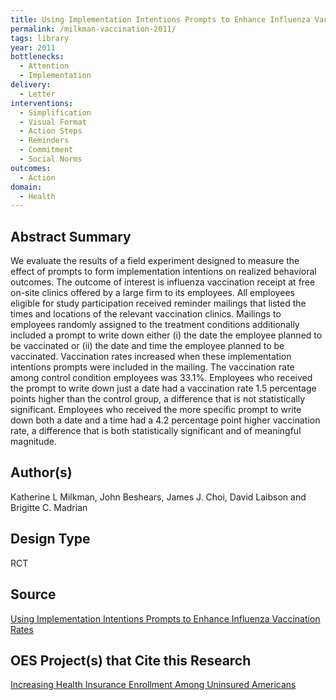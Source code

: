 ```yaml
---
title: Using Implementation Intentions Prompts to Enhance Influenza Vaccination Rates
permalink: /milkman-vaccination-2011/
tags: library 
year: 2011
bottlenecks: 
  - Attention 
  - Implementation
delivery: 
  - Letter 
interventions: 
  - Simplification 
  - Visual Format 
  - Action Steps 
  - Reminders 
  - Commitment 
  - Social Norms 
outcomes: 
  - Action 
domain: 
  - Health 
---
```

## Abstract Summary

We evaluate the results of a field experiment designed to measure the effect of prompts to form implementation intentions on realized behavioral outcomes. The outcome of interest is influenza vaccination receipt at free on-site clinics offered by a large firm to its employees. All employees eligible for study participation received reminder mailings that listed the times and locations of the relevant vaccination clinics. Mailings to employees randomly assigned to the treatment conditions additionally included a prompt to write down either (i) the date the employee planned to be vaccinated or (ii) the date and time the employee planned to be vaccinated. Vaccination rates increased when these implementation intentions prompts were included in the mailing. The vaccination rate among control condition employees was 33.1%. Employees who received the prompt to write down just a date had a vaccination rate 1.5 percentage points higher than the control group, a difference that is not statistically significant. Employees who received the more specific prompt to write down both a date and a time had a 4.2 percentage point higher vaccination rate, a difference that is both statistically significant and of meaningful magnitude.

## Author(s)

Katherine L Milkman, John Beshears, James J. Choi, David Laibson and Brigitte C. Madrian

## Design Type

RCT

## Source

<a href="http://www.hbs.edu/faculty/Pages/item.aspx?num=45361">Using Implementation Intentions Prompts to Enhance Influenza Vaccination Rates</a>

## OES Project(s) that Cite this Research

<a href="https://oes.gsa.gov/projects/health-insurance-enrollment-2/">Increasing Health Insurance Enrollment Among Uninsured Americans</a>


